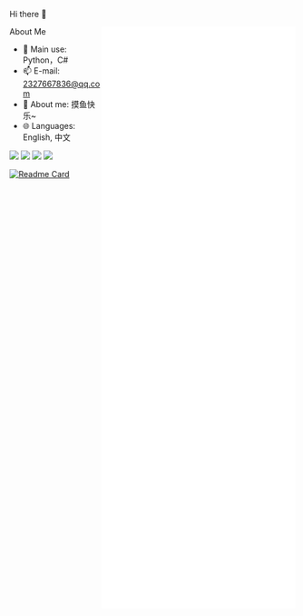Hi there 👋

<a>
  <img align="right" src="./github-metrics.svg" />
</a>

About Me

- 🔭 Main use: Python，C#
- 📫 E-mail: 2327667836@qq.com
- 👯 About me: 摸鱼快乐~
- 🌐 Languages: English, 中文

<a>
  <img width="300px" src="https://github-readme-stats.vercel.app/api/top-langs/?username=fallingmeteorite&count_private=true"></img>
</a>
<a>
   <img width="300px" src="https://github-readme-stats.vercel.app/api?username=fallingmeteorite"></img>
</a>
<a>
   <img width="300px" src="https://github-readme-stats.vercel.app/api/pin/?username=fallingmeteorite&repo=Wraith_Toolbox"></img>
</a>
<a>
   <img width="300px" src="https://github-readme-stats.vercel.app/api/pin/?username=fallingmeteorite&repo=Easy_Launcher"></img>
</a>

[![Readme Card](https://github-readme-activity-graph.vercel.app/graph?username=fallingmeteorite&theme=react-dark)](https://github-readme-activity-graph.vercel.app)



